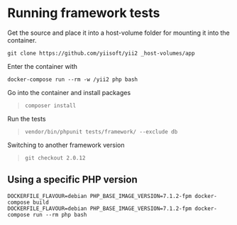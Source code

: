 # Running framework tests

Get the source and place it into a host-volume folder for mounting it into the container.

    git clone https://github.com/yiisoft/yii2 _host-volumes/app
    
Enter the container with 

    docker-compose run --rm -w /yii2 php bash    

Go into the container and install packages

>     composer install

Run the tests

>     vendor/bin/phpunit tests/framework/ --exclude db

Switching to another framework version

>     git checkout 2.0.12


## Using a specific PHP version

    DOCKERFILE_FLAVOUR=debian PHP_BASE_IMAGE_VERSION=7.1.2-fpm docker-compose build
    DOCKERFILE_FLAVOUR=debian PHP_BASE_IMAGE_VERSION=7.1.2-fpm docker-compose run --rm php bash
